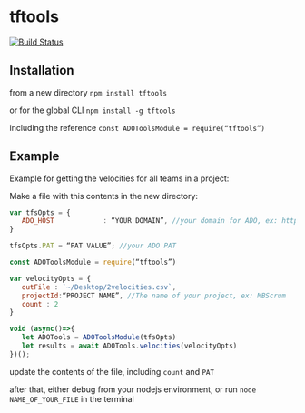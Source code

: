 # tftools

[![Build Status](https://travis-ci.org/clintcparker/tftools.svg?branch=master)](https://travis-ci.org/clintcparker/tftools)

## Installation

from a new directory
`npm install tftools`

or for the global CLI
`npm install -g tftools`

including the reference 
`const ADOToolsModule = require(“tftools”)`

## Example

Example for getting the velocities for all teams in a project:

Make a file with this contents in the new directory:

```js
var tfsOpts = {
   ADO_HOST            : “YOUR DOMAIN”, //your domain for ADO, ex: https://fabrikam.visualstudio.com
}

tfsOpts.PAT = “PAT VALUE”; //your ADO PAT

const ADOToolsModule = require(“tftools”)

var velocityOpts = {
   outFile : `~/Desktop/2velocities.csv`,
   projectId:“PROJECT NAME”, //The name of your project, ex: MBScrum
   count : 2
}

void (async()=>{
   let ADOTools = ADOToolsModule(tfsOpts)
   let results = await ADOTools.velocities(velocityOpts)
})();
```

update the contents of the file, including `count` and `PAT`

after that, either debug from your nodejs environment, or run `node NAME_OF_YOUR_FILE` in the terminal
